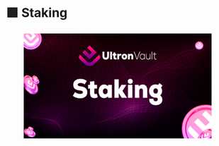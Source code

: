# 🟪 Staking

<figure><img src="../.gitbook/assets/06.png" alt=""><figcaption></figcaption></figure>
